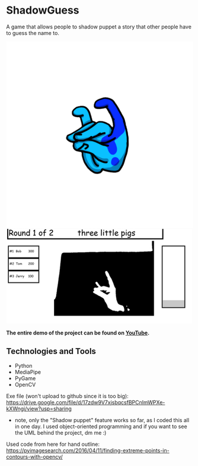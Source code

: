 # ShadowGuess
A game that allows people to shadow puppet a story that other people have to guess the name to.

![Logo](./image1.png)
![Demo](./Screenshot.png)

**The entire demo of the project can be found on [YouTube](https://youtu.be/VMIgoVEDtUk).**

## Technologies and Tools
* Python 
* MediaPipe
* PyGame
* OpenCV

Exe file (won't upload to github since it is too big): https://drive.google.com/file/d/17zdw9V7xjsbqcsfBPCnImWPXe-kXWngi/view?usp=sharing

* note, only the "Shadow puppet" feature works so far, as I coded this all in one day. I used object-oriented programming and if you want to see the UML behind the project, dm me :)

Used code from here for hand outline: https://pyimagesearch.com/2016/04/11/finding-extreme-points-in-contours-with-opencv/
